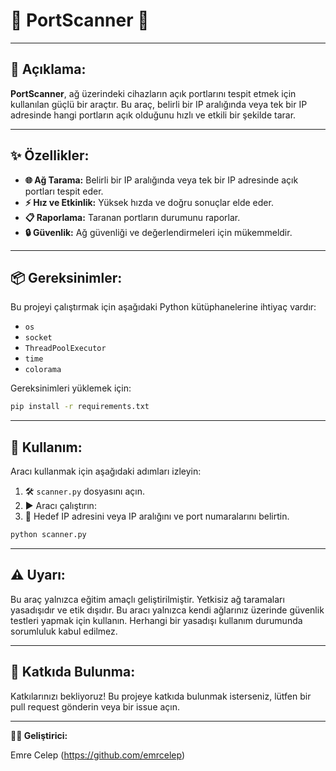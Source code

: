 
# 🚀 PortScanner 🚀

---

## 🌟 Açıklama:

**PortScanner**, ağ üzerindeki cihazların açık portlarını tespit etmek için kullanılan güçlü bir araçtır. Bu araç, belirli bir IP aralığında veya tek bir IP adresinde hangi portların açık olduğunu hızlı ve etkili bir şekilde tarar.

---

## ✨ Özellikler:

- **🌐 Ağ Tarama:** Belirli bir IP aralığında veya tek bir IP adresinde açık portları tespit eder.
- **⚡ Hız ve Etkinlik:** Yüksek hızda ve doğru sonuçlar elde eder.
- **📋 Raporlama:** Taranan portların durumunu raporlar.
- **🔒 Güvenlik:** Ağ güvenliği ve değerlendirmeleri için mükemmeldir.

---

## 📦 Gereksinimler:

Bu projeyi çalıştırmak için aşağıdaki Python kütüphanelerine ihtiyaç vardır:

- `os`
- `socket`
- `ThreadPoolExecutor`
- `time`
- `colorama`

Gereksinimleri yüklemek için:

```bash
pip install -r requirements.txt
```

---

## 🚀 Kullanım:

Aracı kullanmak için aşağıdaki adımları izleyin:

1. 🛠️ `scanner.py` dosyasını açın.
2. ▶️ Aracı çalıştırın:
3. 📌 Hedef IP adresini veya IP aralığını ve port numaralarını belirtin.


```bash
python scanner.py
```
---

## ⚠️ Uyarı:

Bu araç yalnızca eğitim amaçlı geliştirilmiştir. Yetkisiz ağ taramaları yasadışıdır ve etik dışıdır. Bu aracı yalnızca kendi ağlarınız üzerinde güvenlik testleri yapmak için kullanın. Herhangi bir yasadışı kullanım durumunda sorumluluk kabul edilmez.

---

## 🤝 Katkıda Bulunma:

Katkılarınızı bekliyoruz! Bu projeye katkıda bulunmak isterseniz, lütfen bir pull request gönderin veya bir issue açın.

---

**👨‍💻 Geliştirici:**

Emre Celep (https://github.com/emrcelep)
